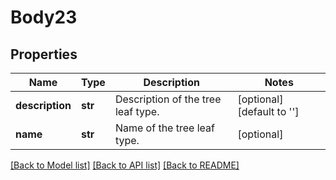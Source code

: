 # Body23

## Properties
Name | Type | Description | Notes
------------ | ------------- | ------------- | -------------
**description** | **str** | Description of the tree leaf type. | [optional] [default to '']
**name** | **str** | Name of the tree leaf type. | [optional] 

[[Back to Model list]](../README.md#documentation-for-models) [[Back to API list]](../README.md#documentation-for-api-endpoints) [[Back to README]](../README.md)

